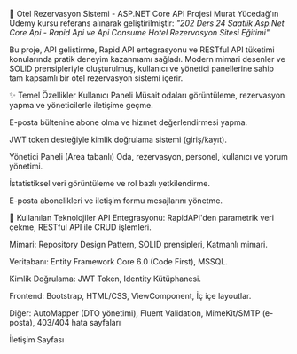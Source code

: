 🏨 Otel Rezervasyon Sistemi - ASP.NET Core API Projesi
 Murat Yücedağ'ın Udemy kursu referans alınarak geliştirilmiştir:
*"202 Ders 24 Saatlik Asp.Net Core Api - Rapid Api ve Api Consume Hotel Rezervasyon Sitesi Eğitimi"*

Bu proje, API geliştirme, Rapid API entegrasyonu ve RESTful API tüketimi konularında pratik deneyim kazanmamı sağladı. Modern mimari desenler ve SOLID prensipleriyle oluşturulmuş, kullanıcı ve yönetici panellerine sahip tam kapsamlı bir otel rezervasyon sistemi içerir.

✨ Temel Özellikler
Kullanıcı Paneli
Müsait odaları görüntüleme, rezervasyon yapma ve yöneticilerle iletişime geçme.

E-posta bültenine abone olma ve hizmet değerlendirmesi yapma.

JWT token desteğiyle kimlik doğrulama sistemi (giriş/kayıt).

Yönetici Paneli (Area tabanlı)
Oda, rezervasyon, personel, kullanıcı ve yorum yönetimi.

İstatistiksel veri görüntüleme ve rol bazlı yetkilendirme.

E-posta abonelikleri ve iletişim formu mesajlarını yönetme.

🔧 Kullanılan Teknolojiler
API Entegrasyonu: RapidAPI'den parametrik veri çekme, RESTful API ile CRUD işlemleri.

Mimari: Repository Design Pattern, SOLID prensipleri, Katmanlı mimari.

Veritabanı: Entity Framework Core 6.0 (Code First), MSSQL.

Kimlik Doğrulama: JWT Token, Identity Kütüphanesi.

Frontend: Bootstrap, HTML/CSS, ViewComponent, İç içe layoutlar.

Diğer: AutoMapper (DTO yönetimi), Fluent Validation, MimeKit/SMTP (e-posta), 403/404 hata sayfaları

İletişim Sayfası


